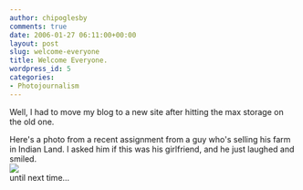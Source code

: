 ```yaml
---
author: chipoglesby
comments: true
date: 2006-01-27 06:11:00+00:00
layout: post
slug: welcome-everyone
title: Welcome Everyone.
wordpress_id: 5
categories:
- Photojournalism
---
```


Well, I had to move my blog to a new site after hitting the max storage on the old one.  
  
Here's a photo from a recent assignment from a guy who's selling his farm in Indian Land.  I asked him if this was his girlfriend, and he just laughed and smiled.   
[![](http://photos1.blogger.com/blogger/3124/2183/400/king.jpg)](http://photos1.blogger.com/blogger/3124/2183/1600/king.jpg)  
until next time...
